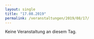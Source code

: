 ```yaml
---
layout: single
title: "17.08.2019"
permalink: /veranstaltungen/2019/08/17/
---
```


Keine Veranstaltung an diesem Tag.
